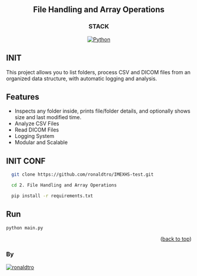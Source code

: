 <a name="readme-top"></a>

<div align="center">

## File Handling and Array Operations

</div>

<div align="center">

### STACK
[![Python][python-badge]][badge-empty-url]

</div>

## INIT

This project allows you to list folders, process CSV and DICOM files from an organized data structure, with automatic logging and analysis.

## Features
- Inspects any folder inside, prints file/folder details, and optionally shows size and last modified time.
- Analyze CSV Files
- Read DICOM Files
- Logging System
- Modular and Scalable

## INIT CONF

```bash
  git clone https://github.com/ronaldtro/IMEXHS-test.git
```

```bash
  cd 2. File Handling and Array Operations
```

```bash
  pip install -r requirements.txt
```

## Run 
```bash
python main.py
```

<p align="right">(<a href="#readme-top">back to top</a>)</p>

### By
[![ronaldtro](https://avatars.githubusercontent.com/u/72902488?s=64&amp;v=4)](http://github.com/ronaldtro)

[python-badge]: https://img.shields.io/badge/Python-blue?logo=python&logoColor=white
[badge-empty-url]: #!
